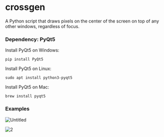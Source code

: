 # crossgen
A Python script that draws pixels on the center of the screen on top of any other windows, regardless of focus.

### Dependency: PyQt5 



Install PyQt5 on Windows:
```
pip install PyQt5
```

Install PyQt5 on Linux:
```
sudo apt install python3-pyqt5
```

Install PyQt5 on Mac:
```
brew install pyqt5
```



### Examples

![Untitled](https://github.com/user-attachments/assets/c2ef395d-81b5-4042-9fc7-385cc334b086)

![2](https://github.com/user-attachments/assets/68703345-16a8-4856-9036-f0b6af232b33)
